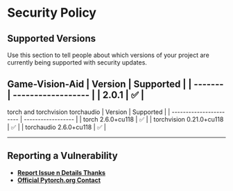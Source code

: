 # Security Policy

## Supported Versions

Use this section to tell people about which versions of your project are
currently being supported with security updates.

Game-Vision-Aid
| Version | Supported          |
| ------- | ------------------ |
| 2.0.1   | :white_check_mark: |
---------------------------------


torch and torchvision torchaudio
|                 Version | Supported          |
| ----------------------- | ------------------ |
| torch    2.6.0+cu118    | :white_check_mark: |
| torchvision   0.21.0+cu118  | :white_check_mark: |
| torchaudio    2.6.0+cu118  | :white_check_mark: |

---------------------------------


## Reporting a Vulnerability

- **[Report Issue n Details Thanks](https://github.com/FNBUBBLES420-ORG/game-vision-aid/issues)**
- **[Official Pytorch.org Contact](https://pytorch.org/contact-us)**
